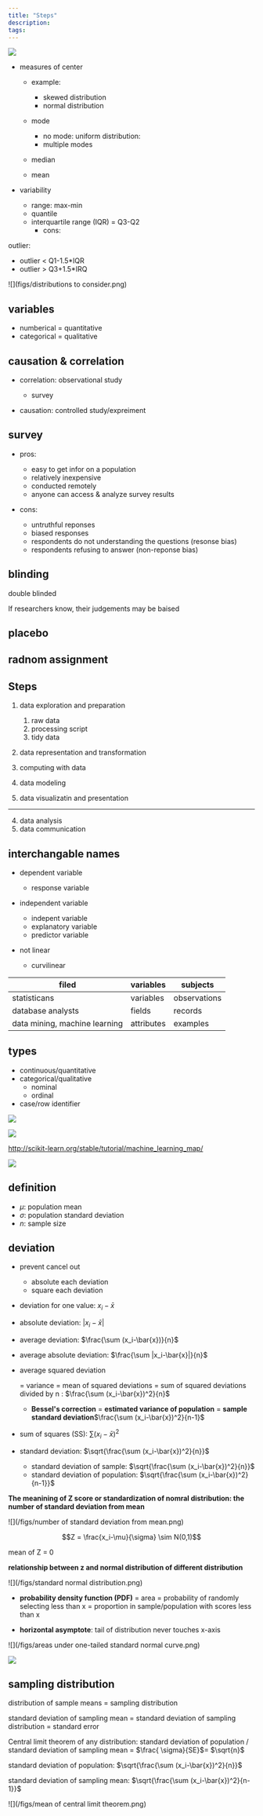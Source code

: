 ```yaml
---
title: "Steps"
description: 
tags: 
---
```


![](/figs/DataScienceUpstreamVsDownstream.png)

* measures of center
	* example: 
		* skewed distribution
		* normal distribution

	* mode
		* no mode: uniform distribution: 
		* multiple modes
	* median
	* mean

* variability
	* range: max-min
	* quantile
	* interquartile range (IQR) = Q3-Q2
		* cons: 

outlier: 

* outlier < Q1-1.5*IQR
* outlier > Q3+1.5*IRQ

![](figs/distributions to consider.png)


## variables

* numberical = quantitative
* categorical = qualitative

## causation & correlation

* correlation: observational study
	* survey

* causation: controlled study/expreiment

## survey

* pros: 
	* easy to get infor on a population
	* relatively inexpensive
	* conducted remotely
	* anyone can access & analyze survey results

* cons:
	* untruthful reponses
	* biased responses
	* respondents do not understanding the questions (resonse bias)
	* respondents refusing to answer	(non-reponse bias)

## blinding

double blinded

If researchers know, their judgements may be baised

## placebo

## radnom assignment

## Steps
1. data exploration and preparation
	1. raw data
	2. processing script
	3. tidy data
1. data representation and transformation
2. computing with data
3. data modeling


4. data visualizatin and presentation


* * *


4. data analysis
5. data communication


## interchangable names

* dependent variable

	* response variable

* independent variable
	* indepent variable
	* explanatory variable
	* predictor variable

* not linear

	* curvilinear

filed|variables|subjects
---|---|---
statisticans|variables|observations
database analysts|fields|records
data mining, machine learning|attributes|examples

## types

* continuous/quantitative
* categorical/qualitative
	* nominal
	* ordinal
* case/row identifier


![](/figs/machine-learning.png)

![](/figs/ml_map.png)

<http://scikit-learn.org/stable/tutorial/machine_learning_map/>

![](/figs/linear-regression-workflow.png)

## definition

* $\mu$: population mean
* $\sigma$: population standard deviation
* $n$: sample size
## deviation


* prevent cancel out 

	* absolute each deviation
	* square each deviation
* deviation for one value: $x_i-\bar{x}$
* absolute deviation: $|x_i-\bar{x}|$
* average deviation: $\frac{\sum (x_i-\bar{x})}{n}$
* average absolute deviation: $\frac{\sum |x_i-\bar{x}|}{n}$
* average squared deviation 

	= variance 
	= mean of squared deviations 
	= sum of squared deviations divided by n : $\frac{\sum (x_i-\bar{x})^2}{n}$
	
	* **Bessel's correction** = **estimated variance of population** = **sample standard deviation**$\frac{\sum (x_i-\bar{x})^2}{n-1}$


* sum of squares (SS): $\sum (x_i-\bar{x})^2$
* standard deviation: $\sqrt{\frac{\sum (x_i-\bar{x})^2}{n}}$
	* standard deviation of sample: $\sqrt{\frac{\sum (x_i-\bar{x})^2}{n}}$
	* standard deviation of population: $\sqrt{\frac{\sum (x_i-\bar{x})^2}{n-1}}$

**The meanining of Z score or standardization of nomral distribution: the number of standard deviation from mean**

![](/figs/number of standard deviation from mean.png)

$$Z = \frac{x_i-\mu}{\sigma} \sim N(0,1)$$ 

mean of Z = 0

**relationship between z and normal distribution of different distribution**

![](/figs/standard normal distribution.png)

* **probability density function (PDF)** = area = probability of randomly selecting less than x = proportion in sample/population with scores less than x

* **horizontal asymptote**: tail of distribution never touches x-axis

![](/figs/areas under one-tailed standard normal curve.png)

![](/figs/z-table.jpg)

## sampling distribution

distribution of sample means = sampling distribution

standard deviation of sampling mean = standard deviation of sampling distribution = standard error

Central limit theorem of any distribution: standard deviation of population / standard deviation of sampling mean = $\frac{
\sigma}{SE}$= $\sqrt{n}$

standard deviation of population: $\sqrt{\frac{\sum (x_i-\bar{x})^2}{n}}$

standard deviation of sampling mean: $\sqrt{\frac{\sum (x_i-\bar{x})^2}{n-1}}$

![](/figs/mean of central limit theorem.png)

